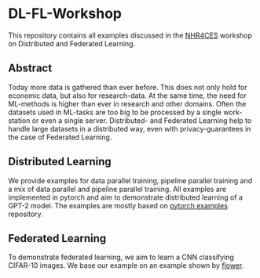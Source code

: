 # DL-FL-Workshop
This repository contains all examples discussed in the [NHR4CES](https://www.nhr4ces.de/) workshop on Distributed and Federated Learning.

## Abstract
Today more data is gathered than ever before. This does not only hold for economic data, but also for research-data. At the same time, the need for ML-methods is higher than ever in research and other domains. Often the datasets used in ML-tasks are too big to be processed by a single work-station or even a single server. Distributed- and Federated Learning help to handle large datasets in a distributed way, even with privacy-guarantees in the case of Federated Learning.

## Distributed Learning
We provide examples for data parallel training, pipeline parallel training and a mix of data parallel and pipeline parallel training. All examples are implemented in pytorch and aim to demonstrate distributed learning of a GPT-2 model. The examples are mostly based on [pytorch examples](https://github.com/pytorch/examples) repository. 

## Federated Learning
To demonstrate federated learning, we aim to learn a CNN classifying CIFAR-10 images. We base our example on an example shown by [flower](https://github.com/adap/flower).